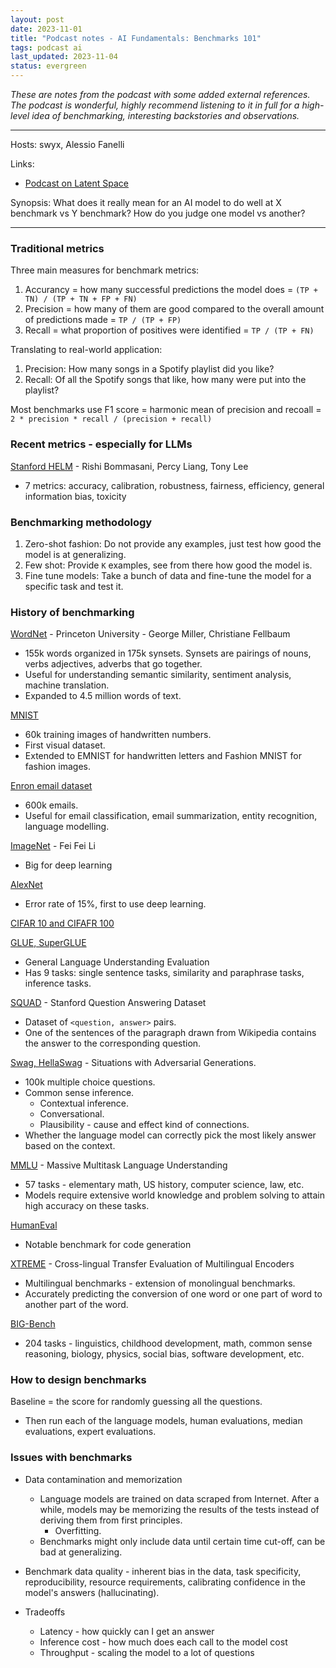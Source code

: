 ```yaml
---
layout: post
date: 2023-11-01
title: "Podcast notes - AI Fundamentals: Benchmarks 101"
tags: podcast ai
last_updated: 2023-11-04
status: evergreen
---
```


*These are notes from the podcast with some added external references. The podcast is wonderful, highly recommend listening to it in full for a high-level idea of benchmarking, interesting backstories and observations.*

---

Hosts: swyx, Alessio Fanelli

Links:
- [Podcast on Latent Space](https://www.latent.space/p/benchmarks-101)

Synopsis: What does it really mean for an AI model to do well at X benchmark vs Y benchmark? How do you judge one model vs another?

---

### Traditional metrics

Three main measures for benchmark metrics:
  1. Accurancy = how many successful predictions the model does = `(TP + TN) / (TP + TN + FP + FN)`
  2. Precision = how many of them are good compared to the overall amount of predictions made = `TP / (TP + FP)`
  3. Recall = what proportion of positives were identified = `TP / (TP + FN)`

Translating to real-world application: 
  1. Precision: How many songs in a Spotify playlist did you like?
  2. Recall: Of all the Spotify songs that like, how many were put into the playlist?

Most benchmarks use F1 score = harmonic mean of precision and recoall = `2 * precision * recall / (precision + recall)`

### Recent metrics - especially for LLMs

[Stanford HELM](https://crfm.stanford.edu/2022/11/17/helm.html) - Rishi Bommasani, Percy Liang, Tony Lee
  - 7 metrics: accuracy, calibration, robustness, fairness, efficiency, general information bias, toxicity

### Benchmarking methodology

1. Zero-shot fashion: Do not provide any examples, just test how good the model is at generalizing.
2. Few shot: Provide `K` examples, see from there how good the model is.
3. Fine tune models: Take a bunch of data and fine-tune the model for a specific task and test it.

### History of benchmarking

[WordNet](https://wordnet.princeton.edu/) - Princeton University - George Miller, Christiane Fellbaum
- 155k words organized in 175k synsets. Synsets are pairings of nouns, verbs adjectives, adverbs that go together.
- Useful for understanding semantic similarity, sentiment analysis, machine translation.
- Expanded to 4.5 million words of text.

[MNIST](https://en.wikipedia.org/wiki/MNIST_database)
- 60k training images of handwritten numbers.
- First visual dataset.
- Extended to EMNIST for handwritten letters and Fashion MNIST for fashion images.

[Enron email dataset](https://www.cs.cmu.edu/~enron/)
- 600k emails.
- Useful for email classification, email summarization, entity recognition, language modelling.

[ImageNet](https://www.image-net.org/) - Fei Fei Li
- Big for deep learning

[AlexNet](https://en.wikipedia.org/wiki/AlexNet)
- Error rate of 15%, first to use deep learning.

[CIFAR 10 and CIFAFR 100](https://www.cs.toronto.edu/~kriz/cifar.html)

[GLUE, SuperGLUE](https://gluebenchmark.com/)
- General Language Understanding Evaluation
- Has 9 tasks: single sentence tasks, similarity and paraphrase tasks, inference tasks.

[SQUAD](https://rajpurkar.github.io/SQuAD-explorer/) - Stanford Question Answering Dataset
- Dataset of `<question, answer>` pairs.
- One of the sentences of the paragraph drawn from Wikipedia contains the answer to the corresponding question.

[Swag, HellaSwag](https://rowanzellers.com/hellaswag/) - Situations with Adversarial Generations.
- 100k multiple choice questions.
- Common sense inference.
  - Contextual inference.
  - Conversational.
  - Plausibility - cause and effect kind of connections.
- Whether the language model can correctly pick the most likely answer based on the context.

[MMLU](https://paperswithcode.com/dataset/mmlu) - Massive Multitask Language Understanding
- 57 tasks - elementary math, US history, computer science, law, etc.
- Models require extensive world knowledge and problem solving to attain high accuracy on these tasks.

[HumanEval](https://github.com/openai/human-eval)
- Notable benchmark for code generation

[XTREME](https://sites.research.google/xtreme) - Cross-lingual Transfer Evaluation of Multilingual Encoders
- Multilingual benchmarks - extension of monolingual benchmarks.
- Accurately predicting the conversion of one word or one part of word to another part of the word.

[BIG-Bench](https://paperswithcode.com/dataset/big-bench)
- 204 tasks - linguistics, childhood development, math, common sense reasoning, biology, physics, social bias, software development, etc.

### How to design benchmarks

Baseline = the score for randomly guessing all the questions.
- Then run each of the language models, human evaluations, median evaluations, expert evaluations.

### Issues with benchmarks

* Data contamination and memorization
  * Language models are trained on data scraped from Internet. After a while, models may be memorizing the results of the tests instead of deriving them from first principles.
    * Overfitting.
  * Benchmarks might only include data until certain time cut-off, can be bad at generalizing.
* Benchmark data quality - inherent bias in the data, task specificity, reproducibility, resource requirements, calibrating confidence in the model's answers (hallucinating).

* Tradeoffs
  * Latency - how quickly can I get an answer
  * Inference cost - how much does each call to the model cost
  * Throughput - scaling the model to a lot of questions